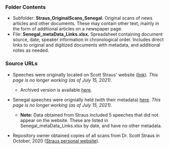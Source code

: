 ### Folder Contents
* Subfolder: **Straus_OriginalScans_Senegal.** Original scans of news articles and other documents. These may contain other text, mainly in the form of additional articles on a newspaper page.
* File: **Senegal_metaData_Links.xlsx.** Spreadsheet containing document source, date, speaker information in chronological order. Includes direct links to original and digitized documents with metadata, and additional notes as needed.

### Source URLs
* Speeches were originally located on Scott Straus' website ([link](https://faculty.polisci.wisc.edu/sstraus/african-presidential-speeches-database/)). *This page is no longer working (as of July 15, 2021).*
     * Archived version is available [here](https://web.archive.org/web/20200613062147/https://faculty.polisci.wisc.edu/sstraus/african-presidential-speeches-database/).

* Senegal speeches were orignially held (with their metadata) [here](https://web.archive.org/web/20200412154802/https://faculty.polisci.wisc.edu/sstraus/african-presidential-speeches-database/senegal-speeches/). *This page is no longer working (as of July 15, 2021).*
     * **Note:** Data obtained from Straus included 5 speeches that did not appear on the website. These are listed in Senegal_metaData_Links.xlsx by date, and have no other metadata.

* Repository owner obtained copies of all scans from Dr. Scott Straus in October, 2020 ([Straus personal website](https://sites.google.com/view/scott-straus/home)).


